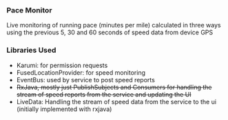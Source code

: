 ### Pace Monitor
Live monitoring of running pace (minutes per mile) calculated in three ways using the previous 5, 30 and 60 seconds of speed data from device GPS

### Libraries Used
- Karumi: for permission requests
- FusedLocationProvider: for speed monitoring
- EventBus: used by service to post speed reports
- ~~RxJava, mostly just PublishSubjects and Consumers for handling the stream of speed reports from the service and updating the UI~~
- LiveData: Handling the stream of speed data from the service to the ui (initially implemented with rxjava)

